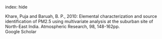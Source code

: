 index: hide

<div class="Citation">

  <div class="Citation-body">
    <div class="Citation-text">Khare, Puja and Baruah, B. P., 2010: Elemental characterization and source identification of PM2.5 using multivariate analysis at the suburban site of North-East India. <span class="Article-journal">Atmospheric Research, </span><span class="Article-volume">98, </span>148-162pp.</div>
    <div class="Citation-links">
      <div class="CitationLink" data-href="https://scholar.google.com/scholar?q=Elemental+characterization+and+source+identification+of+PM2.5+using+multivariate+analysis+at+the+suburban+site+of+North-East+India">
        <div class="CitationLink-icon CitationLink-Scholar"></div>
        <div class="CitationLink-text">Google Scholar</div>
      </div>
    </div>
  </div>
</div>


<div class="Citation-copy">

</div>